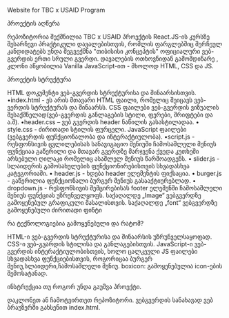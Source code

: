 Website for TBC x USAID Program

პროექტის აღწერა

რეპოზიტორია შექმნილია TBC x USAID პროექტის React.JS-ის კურსზე შესარჩევი პრაქტიკული დავალებისთვის, რომლის ფარგლებშიც შერჩეულ კანდიდატებს უნდა 
შეგვექმნა "თიბისისი კონცეპტის" ოფიციალური ვებ-გვერდის ერთი სრული გვერდი. დავალების ოთხოვნიდან გამომდინარე ,
კლონი აწყობილია Vanilla JavaScript-ით - მხოლოდ HTML, CSS და JS.

პროექტის სტრუქტურა

HTML დოკუმენტი ვებ-გვერდის სტრუქტურისა და შინაარსისთვის. •index.html - ეს არის მთავარი HTML ფაილი, რომელიც შეიცავს ვებ-ვერდის სტრუქტურას და შინაარსს.
CSS ფაილები ვებ-გვერდის ვიზუალის შესაქმნელად(ვებ-გვერდის განლაგების სტილი,  ფერები, შრიფტები და ა.შ).
 •header.css – ვებ გვერდის header ნაწილის გასასტილადაა.
 • style.css - ძირითადი სტილის ფურცელი.
JavaScript ფაილები (ვებგვერდის ფუნქციონალობა და ინტერაქტიულობა). 
•script.js - რესფონსივის ცვლილებისას სანავიგაციო მენიუში ჩამოსაშლელი მენიუს ფუნქციაა გაწერილი და მთავარ გვერდზე მარჯვენა ქვედა კუთხეში არსებული ღილაკი რომელიც ასაშლელ მენიუს წარმოადგენს.
• slider.js - სლაიდერის გამოსახულების ფუნქციონირებისთვის სხვადასხვა კატეგორიაში. 
• header.js - ხდება header ელემენტის ფიქსაცია.
• burger.js - გაწერილია ფუნქციონალი ბურგერ მენიუს გასააქტიურებლად.
• dropdown.js - რესფონსივის შემცირებისას footer ელემენში ჩამოსაშლელი მენიუს ფუნქციას უზრუნველყოფს.
საქაღალდე „Image“ ვებგვერდზე გამოყენებულ გრაფიკული მასალისთვის.
საქაღალდე „font“ ვებგვერდზე გამოყენებული ძირითადი ფინტი

რა ტექნოლოგიებია გამოყენებული და რატომ?

HTML-ი ვებ-გვერდის სტრუქტურისა და შინაარსის უზრუნველსაყოფად.
CSS-ი ვებ-გვარდის სტილისა და განლაგებისთვის.
JavaScript-ი ვებ-გვერდის ინტერაქტიულობისთვის, ხოლო ცალკეული JS ფაილები სხვადასხვა ფუნქციებისთვის, როგორიცაა  ბურგერ მენიუ,სლაიდერი,ჩამოსაშლელი მენიუ.
boxicon: გამოყენებულია icon-ების შემოსატანად.



ინსტრუქცია თუ როგორ უნდა გაუშვა პროექტი.

დაკლონეთ ან ჩამოტვირთეთ რეპოზიტორი. 
ვებგვერდის სანახავად ვებ ბრაუზერში გახსენით index.html.

